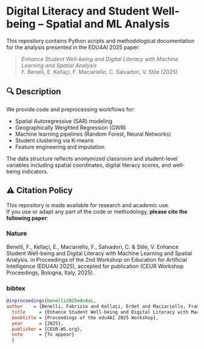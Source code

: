 # Digital Literacy and Student Well-being – Spatial and ML Analysis

This repository contains Python scripts and methodological documentation for the analysis presented in the EDU4AI 2025 paper:

> *Enhance Student Well-being and Digital Literacy with Machine Learning and Spatial Analysis*  
> F. Benelli, E. Kellaçi, F. Maciariello, C. Salvadori, V. Stile (2025)

## 🔍 Description

We provide code and preprocessing workflows for:
- Spatial Autoregressive (SAR) modeling
- Geographically Weighted Regression (GWR)
- Machine learning pipelines (Random Forest, Neural Networks)
- Student clustering via K-means
- Feature engineering and imputation

The data structure reflects anonymized classroom and student-level variables including spatial coordinates, digital literacy scores, and well-being indicators.

## ⚠️ Citation Policy

This repository is made available for research and academic use.  
If you use or adapt any part of the code or methodology, **please cite the following paper**:

### Nature
Benelli, F., Kellaçi, E., Maciariello, F., Salvadori, C. & Stile, V. Enhance Student Well-being and Digital Literacy with Machine Learning and Spatial Analysis. in Proceedings of the 2nd Workshop on Education for Artificial Intelligence (EDU4AI 2025), accepted for publication (CEUR Workshop Proceedings, Bologna, Italy, 2025).

### bibtex
```bibtex
@inproceedings{benelli2025edu4ai,
author    = {Benelli, Fabrizio and Kellaçi, Erdet and Maciariello, Franco and Salvadori, Claudio and Stile, Vittorio},
  title     = {Enhance Student Well-being and Digital Literacy with Machine Learning and Spatial Analysis},
  booktitle = {Proceedings of the edu4AI 2025 Workshop},
  year      = {2025},
  publisher = {CEUR-WS.org},
  note      = {To appear}
  }
  


